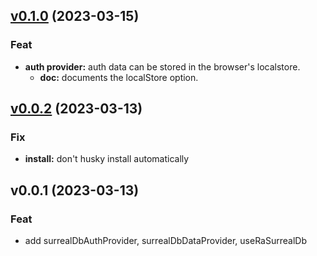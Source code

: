 <a name="v0.1.0"></a>

## [v0.1.0](https://github.com/djedi23/ra-surrealdb/compare/v0.0.2...v0.1.0) (2023-03-15)

### Feat

- **auth provider:** auth data can be stored in the browser's localstore.
  - **doc:** documents the localStore option.

<a name="v0.0.2"></a>

## [v0.0.2](https://github.com/djedi23/ra-surrealdb/compare/v0.0.1...v0.0.2) (2023-03-13)

### Fix

- **install:** don't husky install automatically

<a name="v0.0.1"></a>

## v0.0.1 (2023-03-13)

### Feat

- add surrealDbAuthProvider, surrealDbDataProvider, useRaSurrealDb

